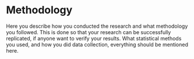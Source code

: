 # Methodology

Here you describe how you conducted the research and what methodology you followed.
This is done so that your research can be successfully replicated, if anyone want to
verify your results.
What statistical methods you used, and how you did data collection, everything
should be mentioned here.
